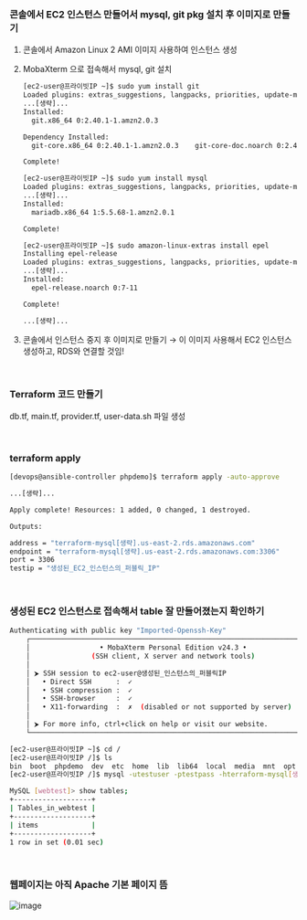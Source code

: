 ### 콘솔에서 EC2 인스턴스 만들어서 mysql, git pkg 설치 후 이미지로 만들기

1. 콘솔에서 Amazon Linux 2 AMI 이미지 사용하여 인스턴스 생성

2. MobaXterm 으로 접속해서 mysql, git 설치

    ```bash
    [ec2-user@프라이빗IP ~]$ sudo yum install git
    Loaded plugins: extras_suggestions, langpacks, priorities, update-motd
    ...[생략]...
    Installed:
      git.x86_64 0:2.40.1-1.amzn2.0.3
    
    Dependency Installed:
      git-core.x86_64 0:2.40.1-1.amzn2.0.3    git-core-doc.noarch 0:2.40.1-1.amzn2.0.3    perl-Error.noarch 1:0.17020-2.amzn2    perl-Git.noarch 0:2.40.1-1.amzn2.0.3    perl-TermReadKey.x86_64 0:2.30-20.amzn2.0.2
    
    Complete!
    ```
    
    ```bash
    [ec2-user@프라이빗IP ~]$ sudo yum install mysql
    Loaded plugins: extras_suggestions, langpacks, priorities, update-motd
    ...[생략]...
    Installed:
      mariadb.x86_64 1:5.5.68-1.amzn2.0.1
    
    Complete!
    ```
    
    ```bash
    [ec2-user@프라이빗IP ~]$ sudo amazon-linux-extras install epel
    Installing epel-release
    Loaded plugins: extras_suggestions, langpacks, priorities, update-motd
    ...[생략]...
    Installed:
      epel-release.noarch 0:7-11
    
    Complete!
    
    ...[생략]...
    ```

3. 콘솔에서 인스턴스 중지 후 이미지로 만들기 → 이 이미지 사용해서 EC2 인스턴스 생성하고, RDS와 연결할 것임!

<br>

### Terraform 코드 만들기
db.tf, main.tf, provider.tf, user-data.sh 파일 생성

<br>

### terraform apply

```bash
[devops@ansible-controller phpdemo]$ terraform apply -auto-approve

...[생략]...

Apply complete! Resources: 1 added, 0 changed, 1 destroyed.

Outputs:

address = "terraform-mysql[생략].us-east-2.rds.amazonaws.com"
endpoint = "terraform-mysql[생략].us-east-2.rds.amazonaws.com:3306"
port = 3306
testip = "생성된_EC2_인스턴스의_퍼블릭_IP"
```

<br>

### 생성된 EC2 인스턴스로 접속해서 table 잘 만들어졌는지 확인하기
 
```bash
Authenticating with public key "Imported-Openssh-Key"
    ┌──────────────────────────────────────────────────────────────────────┐
    │                 • MobaXterm Personal Edition v24.3 •                 │
    │               (SSH client, X server and network tools)               │
    │                                                                      │
    │ ⮞ SSH session to ec2-user@생성된_인스턴스의_퍼블릭IP                 │
    │   • Direct SSH      :  ✓                                             │
    │   • SSH compression :  ✓                                             │
    │   • SSH-browser     :  ✓                                             │
    │   • X11-forwarding  :  ✗  (disabled or not supported by server)      │
    │                                                                      │
    │ ⮞ For more info, ctrl+click on help or visit our website.            │
    └──────────────────────────────────────────────────────────────────────┘

[ec2-user@프라이빗IP ~]$ cd /
[ec2-user@프라이빗IP /]$ ls
bin  boot  phpdemo  dev  etc  home  lib  lib64  local  media  mnt  opt  proc  root  run  sbin  srv  sys  tmp  usr  var
[ec2-user@프라이빗IP /]$ mysql -utestuser -ptestpass -hterraform-mysql[생략].us-east-2.rds.amazonaws.com webtest

MySQL [webtest]> show tables;
+-------------------+
| Tables_in_webtest |
+-------------------+
| items             |
+-------------------+
1 row in set (0.01 sec)
```
 
<br>

### 웹페이지는 아직 Apache 기본 페이지 뜸
![image](https://github.com/user-attachments/assets/9a8180f5-25ce-4754-bffd-0b9548e18216)
